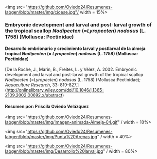 
<img src="https://github.com/Oviedo24/Resumenes-labgen/blob/master/img/cicese.jpg"/ width = 15%>

### Embryonic development and larval and post-larval growth of the tropical scallop *Nodipecten* (=*Lyropecten*) *nodosus* (L. 1758) (Mollusca: Pectinidae)
#### Desarrollo embrionario y crecimiento larval y postlarval de la almeja tropical *Nodipecten* (= *Lyropecten*) *nodosus* (L. 1758) (Mollusca: Pectinidae)
[De la Roche, J., Marín, B., Freites, L. y Vélez, A. 2002. Embryonic development and larval and post-larval growth of the tropical scallop *Nodipecten* (=*Lyropecten*) *nodosus* (L. 1758) (Mollusca:Pectinidae); *Aquaculture Research*, 33: 819-827.] (http://onlinelibrary.wiley.com/doi/10.1046/j.1365-2109.2002.00692.x/abstract)
#### Resumen por: Priscila Oviedo Velázquez
<img src="https://github.com/Oviedo24/Resumenes-labgen/blob/master/img/Imagen-animada-Almeja-04.gif" / width = 10%>

<img src="https://github.com/Oviedo24/Resumenes-labgen/blob/master/img/Punta%20Arenas.jpg" / width = 40%>


<img src="https://github.com/Oviedo24/Resumenes-labgen/blob/master/img/Desarrollo%20larval.jpg" / width = 80%>
